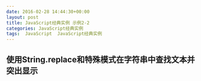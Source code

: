 ```yaml
---
date: 2016-02-28 14:44:30+00:00
layout: post
title: JavaScript经典实例 示例2-2
categories: JavaScript经典实例
tags:  JavaScript  JavaScript经典实例
---
```


使用String.replace和特殊模式在字符串中查找文本并突出显示
----------------

<html xmlns="http://www.w3.org/1999/xhtml">
    <head>
        <title>Searching for strings</title>
        <style>
            #searchSubmit
            {
                background-color: #ff0;
                width: 200px;
                text-align: center;
                padding: 10px;
                border: 2px inset #ccc;
            }
            
            .found
            {
                background-color: #ff0;
            }
            
        </style>
        <script>
        //<![CDATA[
            
            window.onload = function() {
                document.getElementById('searchSubmit').onclick = doSearch;
            }
            
            function doSearch() {
                
                // 获取模式
                var pattern = document.getElementById('pattern').value,
                    re = new RegExp(pattern,'g'),
                
                // 获取字符串
                    searchString = document.getElementById('incoming').value,
                
                // 替换
                    resultString = searchString.replace(re,'<span class="found">$&</span>');
                
                // 插入到页面
                document.getElementById('searchResult').innerHTML = resultString;
            }
            
        //--><!]]>
        </script>
    </head>
    <body>
        <form id="textsearch">
            <textarea id="incoming" cols="100" rows="10">
            </textarea>
            <p>
                Search pattern: <input id="pattern" type="text" />
            </p>
        </form>
        <p id="searchSubmit">Search for pattern</p>
        <div id="searchResult"></div>
    </body>
</html>


源码如下：

``` html
<!DOCTYPE html>
<html xmlns="http://www.w3.org/1999/xhtml">
    <head>
        <title>Searching for strings</title>
        <style>
            #searchSubmit
            {
                background-color: #ff0;
                width: 200px;
                text-align: center;
                padding: 10px;
                border: 2px inset #ccc;
            }
            
            .found
            {
                background-color: #ff0;
            }
            
        </style>
        <script>
        //<![CDATA[
            
            window.onload = function() {
                document.getElementById('searchSubmit').onclick = doSearch;
            }
            
            function doSearch() {
                
                // 获取模式
                var pattern = document.getElementById('pattern').value,
                    re = new RegExp(pattern,'g'),
                
                // 获取字符串
                    searchString = document.getElementById('incoming').value,
                
                // 替换
                    resultString = searchString.replace(re,'<span class="found">$&</span>');
                
                // 插入到页面
                document.getElementById('searchResult').innerHTML = resultString;
            }
            
        //--><!]]>
        </script>
    </head>
    <body>
        <form id="textsearch">
            <textarea id="incoming" cols="100" rows="10">
            </textarea>
            <p>
                Search pattern: <input id="pattern" type="text" />
            </p>
        </form>
        <p id="searchSubmit">Search for pattern</p>
        <div id="searchResult"></div>
    </body>
</html>
``` 